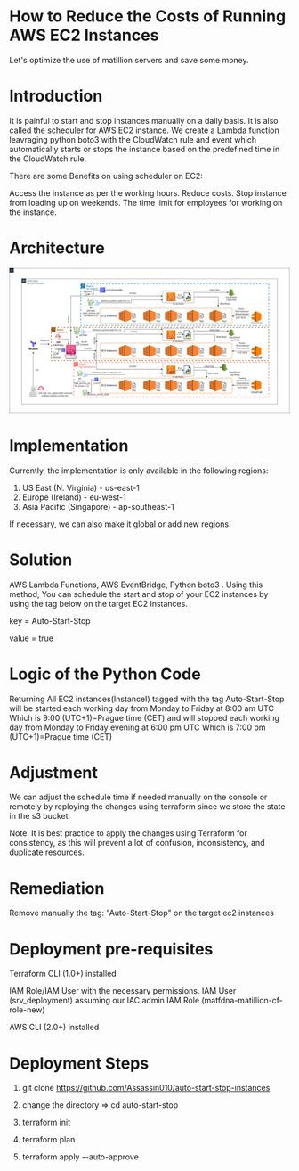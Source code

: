 
# How to Reduce the Costs of Running AWS EC2 Instances

Let's optimize the use of matillion servers and save some money.


# Introduction

It is painful to start and stop instances manually on a daily basis. 
It is also called the scheduler for AWS EC2 instance.
We create a Lambda function leavraging python boto3 with the CloudWatch rule and event which automatically starts or stops the instance based on the predefined time in the CloudWatch rule.

There are some Benefits on using scheduler on EC2:

Access the instance as per the working hours.
Reduce costs.
Stop instance from loading up on weekends.
The time limit for employees for working on the instance.

# Architecture

![](images/Auto-Start-Stop-Architecture.drawio.png)


# Implementation

Currently, the implementation is only available in the following regions:

1. US East (N. Virginia) - us-east-1
2. Europe (Ireland) - eu-west-1
3. Asia Pacific (Singapore) - ap-southeast-1

If necessary, we can also make it global or add new regions.


# Solution

AWS Lambda Functions, AWS EventBridge, Python boto3 . Using this method, You can schedule the start and stop of your EC2 instances by using the tag below on the target EC2 instances.

key = Auto-Start-Stop

value = true

# Logic of the Python Code

Returning All EC2 instances(InstanceI) tagged with the tag Auto-Start-Stop will be started each working day from Monday to Friday at 8:00 am UTC Which is 9:00 (UTC+1)=Prague time (CET) 
and will stopped each working day from Monday to Friday evening at 6:00 pm UTC Which is 7:00 pm (UTC+1)=Prague time (CET) 


# Adjustment

We can adjust the schedule time if needed manually on the console or remotely by reploying the changes using terraform since we store the state in the s3 bucket.

Note: It is best practice to apply the changes using Terraform for consistency, as this will prevent a lot of confusion, inconsistency, and duplicate resources.




# Remediation

Remove manually the tag: "Auto-Start-Stop" on the target ec2 instances



# Deployment pre-requisites

Terraform CLI (1.0+) installed

IAM Role/IAM User with the necessary permissions. IAM User (srv_deployment) assuming our IAC admin IAM Role (matfdna-matillion-cf-role-new)

AWS CLI (2.0+) installed

# Deployment Steps

1. git clone https://github.com/Assassin010/auto-start-stop-instances

2. change the directory => cd auto-start-stop

3. terraform init

4. terraform plan

5. terraform apply --auto-approve
